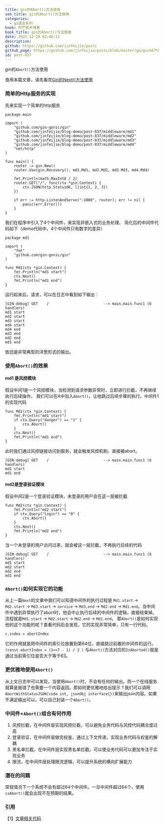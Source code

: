 ```yaml
---
title: gin的Abort()方法使用
seo_title: gin的Abort()方法使用
categories:
  - go语言系列
book: 柠芒技术博客
book_title: gin的Abort()方法使用
date: 2021-12-20 02:46:12
description:
github: https://github.com/jinfeijie/posts
github_page: https://github.com/jinfeijie/posts/blob/master/go/gin%E7%9A%84Abort-%E6%96%B9%E6%B3%95%E4%BD%BF%E7%94%A8.md
id: post-837
---
```


gin的`Abort()`方法使用

食用本篇文章，请先看完[Gin的Next()方法使用](https://jinfeijie.cn/post-822.html "Gin的Next()方法使用")

<!--more-->

### 简单的Http服务的实现

先来实现一个简单的http服务

```golang
package main

import (
	"github.com/gin-gonic/gin"
	"github.com/jinfeijie/blog-demo/post-837/middleware/md1"
	"github.com/jinfeijie/blog-demo/post-837/middleware/md2"
	"github.com/jinfeijie/blog-demo/post-837/middleware/md3"
	"github.com/jinfeijie/blog-demo/post-837/middleware/md4"
	"net/http"
)

func main() {
	router := gin.New()
	router.Use(gin.Recovery(), md1.Md1, md2.Md2, md3.Md3, md4.Md4)

	fmt.Println(math.MaxInt8 / 2)
	router.GET("/", func(ctx *gin.Context) {
		ctx.JSON(http.StatusOK, []int{1, 2, 3})
	})

	if err := http.ListenAndServe(":1080", router); err != nil {
		panic(err.Error())
	}
}
```

我们在程序中引入了4个中间件，来实现非嵌入式的业务处理。
简化后的中间件代码如下（demo代码中，4个中间件只有数字的差异）
```golang
package md1

import (
	"fmt"
	"github.com/gin-gonic/gin"
)

func Md1(ctx *gin.Context) {
	fmt.Println("md1 start")
	ctx.Next()
	fmt.Println("md1 end")
}
```
运行起来后，请求，可以在日志中看到如下输出：
```
[GIN-debug] GET    /                         --> main.main.func1 (6 handlers)
md1 start
md2 start
md3 start
md4 start
md4 end
md3 end
md2 end
md1 end
```

依旧是非常典型的洋葱形式的输出。

### 使用`Abort()`的效果

#### md1 是风控模块
假设中间1是一个风控模块，当检测到请求参数异常时，立即进行拦截，不再继续执行后续操作。
我们可以在A中加入`Abort()`，让他跳过后续步骤的执行。中间件1的实现代码
```golang
func Md1(ctx *gin.Context) {
	fmt.Println("md1 start")
	if ctx.Query("danger") == "1" {
		ctx.Abort()
	}
	ctx.Next()
	fmt.Println("md1 end")
}
```
此时我们通过风控链接访问到服务，就会触发风控机制，直接被abort。
```
[GIN-debug] GET    /                         --> main.main.func1 (6 handlers)
md1 start
md1 end
```
#### md2是登录验证模块
假设中间2是一个登录验证模块，未登录的用户会在这一层被拦截
```golang
func Md2(ctx *gin.Context) {
	fmt.Println("md2 start")
	if ctx.Query("login") == "0" {
		ctx.Abort()
	}
	ctx.Next()
	fmt.Println("md2 end")
}
```
当一个未登录的用户访问过来，就会被这一层拦截，不再执行后续的代码
```
[GIN-debug] GET    /                         --> main.main.func1 (6 handlers)
md1 start
md2 start
md2 end
md1 end
```

### `Abort()`如何实现它的功能
从上一篇`Next`的文章中我们可以知道中间件的执行过程是 `Md1.start` -> `Md2.start` -> `Md3.start` -> `service` -> `Md3.end` -> `Md2.end` -> `Md1.end`。当中间件中遇到异常执行了abort时，他会中止执行后续的中间件的逻辑，直接结束掉。流程就是`Md1.start` -> `Md2.start` -> `Md2.end` -> `Md1.end`。
那`Abort()`是如何实现他的这个功能的呢？查看代码后会发现，它的实现非常简单，只有一行代码。
```golang
c.index = abortIndex
```
它的作用就是把中间件的索引位放置到第64位，直接跳过前置的中间件的运行。` (const abortIndex = (1<<7 - 1) / 2 )`
与`Abort()`方法对应的`IsAborted()`就是通过当前索引位是否大于等于63。

### 更优雅地使用`Abort()`
从上文日志中可以发现，当使用`Abort()`时，不会有任何的输出。而一个在线服务就算是报错了也需要一个内容返回。那如何更优雅地给出提示？我们可以调用`AbortWithStatusJSON(code int, jsonObj interface{})`来输出json内容。如果不满足输出可以，可以自己封装一个`Abort()`。


### 中间件+`Abort()`组合有何作用
1. 风控拦截，在中间件层实现风控拦截，可以避免业务代码与风控代码耦合度过高
2. 登录验证，在中间件层做完权鉴，通过上下文传递，实现业务代码与权鉴的解耦
3. 黑名单拦截，在中间件层实现黑名单拦截，可以使业务代码可以更加专注于实现业务
4. 限流，在中间件层处理限流逻辑，可以提升系统的横向扩展能力

### 潜在的问题
常规情况下一个系统不会有超过64个中间件。一旦中间件超过64个，使用`isAbort()`就会出现不在预期的结果。

### 引用
【1】[文章相关代码](https://github.com/jinfeijie/blog-demo/tree/master/post-837 "文章相关代码")